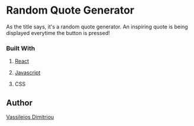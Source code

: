 # Random Quote Generator
As the title says, it's a random quote generator.
An inspiring quote is being displayed everytime the button is pressed!

### Built With

1. [React](https://reactjs.org) 

2. [Javascript](https://developer.mozilla.org/en-US/docs/Web/JavaScript) 

3. CSS

## Author

[Vassileios Dimitriou](https://github.com/Vasilisdm)


